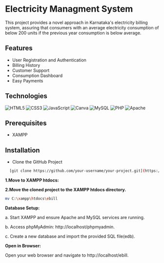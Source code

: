 
# Electricity Managment System

This project provides a novel approach in Karnataka's electricity billing system, assuring that consumers with an average electricity consumption of below 200 units if the previous year consumption is below average.


## Features

- User Registration and Authentication
- Billing History
- Customer Support 
- Consumption Dashboard
- Easy Payments

## Technologies
![HTML5](https://img.shields.io/badge/HTML5-%23E34F26.svg?style=flat&logo=html5&logoColor=white&logoWidth=40)
![CSS3](https://img.shields.io/badge/CSS3-%231572B6.svg?style=flat&logo=css3&logoColor=white&logoWidth=40)
![JavaScript](https://img.shields.io/badge/JavaScript-%23323330.svg?style=flat&logo=javascript&logoColor=%23F7DF1E&logoWidth=40)
![Canva](https://img.shields.io/badge/Canva-%2300C4CC.svg?style=flat&logo=Canva&logoColor=white&logoWidth=40)
![MySQL](https://img.shields.io/badge/MySQL-%2300000f.svg?style=flat&logo=mysql&logoColor=white&logoWidth=40)
![PHP](https://img.shields.io/badge/PHP-%777BB4.svg?style=flat&logo=php&logoColor=white&logoWidth=40)
![Apache](https://img.shields.io/badge/Apache-%23D22128.svg?style=flat&logo=apache&logoColor=white&logoWidth=40)

## Prerequisites

- XAMPP 

## Installation

- Clone the GitHub Project
    
```bash
  [git clone https://github.com/your-username/your-project.git](https://github.com/Abdul-Rahman-9040/electricity-bill.git)
```
**1.Move to XAMPP htdocs:**

**2.Move the cloned project to the XAMPP htdocs directory.**

```bash
mv C:\xampp\htdocs\ebill
```

**Database Setup:**

a. Start XAMPP and ensure Apache and MySQL services are running.

b. Access phpMyAdmin: http://localhost/phpmyadmin.

c. Create a new database and import the provided SQL file(edb).

**Open in Browser:**

Open your web browser and navigate to http://localhost/ebill.
